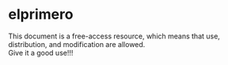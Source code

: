 # elprimero
This document is a free-access resource, which means that use, distribution, and modification are allowed.  
Give it a good use!!!
